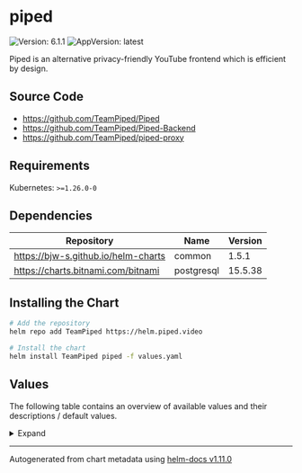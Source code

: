 # piped

![Version: 6.1.1](https://img.shields.io/badge/Version-6.1.1-informational?style=flat-square) ![AppVersion: latest](https://img.shields.io/badge/AppVersion-latest-informational?style=flat-square)

Piped is an alternative privacy-friendly YouTube frontend which is efficient by design.

## Source Code

* <https://github.com/TeamPiped/Piped>
* <https://github.com/TeamPiped/Piped-Backend>
* <https://github.com/TeamPiped/piped-proxy>

## Requirements

Kubernetes: `>=1.26.0-0`

## Dependencies

| Repository | Name | Version |
|------------|------|---------|
| https://bjw-s.github.io/helm-charts | common | 1.5.1 |
| https://charts.bitnami.com/bitnami | postgresql | 15.5.38 |

## Installing the Chart

```bash
# Add the repository
helm repo add TeamPiped https://helm.piped.video

# Install the chart
helm install TeamPiped piped -f values.yaml
```

## Values

The following table contains an overview of available values and their descriptions / default values.

<details>
<summary>Expand</summary>

| Key | Type | Default | Description |
|-----|------|---------|-------------|
| backend.config.HTTP_WORKERS | int | `2` |  |
| backend.config.PORT | int | `8080` |  |
| backend.enabled | bool | `true` |  |
| backend.image.pullPolicy | string | `"IfNotPresent"` | image pull policy |
| backend.image.repository | string | `"1337kavin/piped"` | image repository |
| backend.image.tag | string | `"latest@sha256:18e77857414236edc7245bebb3fb8ab3ac49c44bd76701bfce24f6ba0170d4b8"` | image tag @chart.appVersion |
| backend.service.main.enabled | bool | `true` |  |
| backend.service.main.ports.http.enabled | bool | `true` |  |
| backend.service.main.ports.http.port | int | `8080` |  |
| backend.service.main.ports.http.primary | bool | `true` |  |
| backend.service.main.ports.http.protocol | string | `"HTTP"` |  |
| backend.service.main.primary | bool | `true` |  |
| backend.service.main.type | string | `"ClusterIP"` |  |
| controller.enabled | bool | `false` | enable the controller. |
| frontend.args[0] | string | `"-c"` |  |
| frontend.args[1] | string | `"sed -i s/pipedapi.kavin.rocks/$BACKEND_HOSTNAME/g /usr/share/nginx/html/assets/* && /docker-entrypoint.sh nginx -g 'daemon off;'"` |  |
| frontend.command | string | `"/bin/ash"` |  |
| frontend.enabled | bool | `true` |  |
| frontend.image.pullPolicy | string | `"IfNotPresent"` | image pull policy |
| frontend.image.repository | string | `"1337kavin/piped-frontend"` | image repository |
| frontend.image.tag | string | `"latest@sha256:96b746dc7a538d0f5a658864d9162be542c2db49f16f3cc8214878e39dec8504"` | image tag |
| frontend.service.main.enabled | bool | `true` |  |
| frontend.service.main.ports.http.enabled | bool | `true` |  |
| frontend.service.main.ports.http.port | int | `80` |  |
| frontend.service.main.ports.http.primary | bool | `true` |  |
| frontend.service.main.ports.http.protocol | string | `"HTTP"` |  |
| frontend.service.main.primary | bool | `true` |  |
| frontend.service.main.type | string | `"ClusterIP"` |  |
| global.annotations | object | `{}` | Set additional global annotations. Helm templates can be used. |
| global.fullnameOverride | string | `nil` | Set the entire name definition |
| global.labels | object | `{}` | Set additional global labels. Helm templates can be used. |
| global.nameOverride | string | `nil` | Set an override for the prefix of the fullname |
| ingress.backend.enabled | bool | `true` |  |
| ingress.backend.hosts[0].host | string | `"pipedapi.piped.video"` |  |
| ingress.backend.hosts[0].paths[0].path | string | `"/"` |  |
| ingress.backend.ingressClassName | string | `"nginx"` |  |
| ingress.backend.primary | bool | `false` |  |
| ingress.backend.tls | list | `[]` |  |
| ingress.main.enabled | bool | `true` |  |
| ingress.main.hosts[0].host | string | `"piped.video"` |  |
| ingress.main.hosts[0].paths[0].path | string | `"/"` |  |
| ingress.main.primary | bool | `true` |  |
| ingress.main.tls | list | `[]` |  |
| ingress.ytproxy.enabled | bool | `true` |  |
| ingress.ytproxy.hosts[0].host | string | `"ytproxy.piped.video"` |  |
| ingress.ytproxy.hosts[0].paths[0].path | string | `"/"` |  |
| ingress.ytproxy.ingressClassName | string | `"nginx"` |  |
| ingress.ytproxy.primary | bool | `false` |  |
| ingress.ytproxy.tls | list | `[]` |  |
| postgresql.auth.database | string | `"piped"` |  |
| postgresql.auth.password | string | `"changemepiped"` |  |
| postgresql.auth.username | string | `"piped"` |  |
| postgresql.enabled | bool | `true` |  |
| postgresql.image.tag | string | `"13.12.0-debian-11-r58"` |  |
| probes | object | See below | [[ref]](https://kubernetes.io/docs/tasks/configure-pod-container/configure-liveness-readiness-startup-probes/) |
| probes.liveness | object | See below | Liveness probe configuration |
| probes.liveness.custom | bool | `false` | Set this to `true` if you wish to specify your own livenessProbe |
| probes.liveness.enabled | bool | `true` | Enable the liveness probe |
| probes.liveness.spec | object | See below | The spec field contains the values for the default livenessProbe. If you selected `custom: true`, this field holds the definition of the livenessProbe. |
| probes.readiness | object | See below | Redainess probe configuration |
| probes.readiness.custom | bool | `false` | Set this to `true` if you wish to specify your own readinessProbe |
| probes.readiness.enabled | bool | `true` | Enable the readiness probe |
| probes.readiness.spec | object | See below | The spec field contains the values for the default readinessProbe. If you selected `custom: true`, this field holds the definition of the readinessProbe. |
| probes.startup | object | See below | Startup probe configuration |
| probes.startup.custom | bool | `false` | Set this to `true` if you wish to specify your own startupProbe |
| probes.startup.enabled | bool | `true` | Enable the startup probe |
| probes.startup.spec | object | See below | The spec field contains the values for the default startupProbe. If you selected `custom: true`, this field holds the definition of the startupProbe. |
| serviceAccount.create | bool | `false` |  |
| termination.gracePeriodSeconds | string | `nil` |  |
| ytproxy.command | string | `"/app/piped-proxy"` |  |
| ytproxy.enabled | bool | `true` |  |
| ytproxy.image.pullPolicy | string | `"IfNotPresent"` | image pull policy |
| ytproxy.image.repository | string | `"1337kavin/piped-proxy"` | image repository |
| ytproxy.image.tag | string | `"latest@sha256:833ca24c048619c9cd6fe58e2d210bfc7b1e43875ba5108aeddea0b171f04dbd"` | image tag |
| ytproxy.service.main.enabled | bool | `true` |  |
| ytproxy.service.main.ports.http.enabled | bool | `true` |  |
| ytproxy.service.main.ports.http.port | int | `8080` |  |
| ytproxy.service.main.ports.http.primary | bool | `true` |  |
| ytproxy.service.main.ports.http.protocol | string | `"HTTP"` |  |
| ytproxy.service.main.primary | bool | `true` |  |
| ytproxy.service.main.type | string | `"ClusterIP"` |  |

</details>

----------------------------------------------
Autogenerated from chart metadata using [helm-docs v1.11.0](https://github.com/norwoodj/helm-docs/releases/v1.11.0)